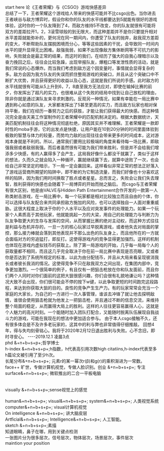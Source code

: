 start here
  论《王者荣耀》与《CSGO》游戏快感差异                             
    总结了一下，王者荣耀这个游戏给人带来的快感可能并不比csgo出色。当你进去王者峡谷与敌方博弈时，假设你和你的队友的水平线都要达到5就能有很好的游戏体验，这时你的一个队友降到了4，而敌方维持5不改变，你的队友就很有可能将双方的差距拉开1，2，3滚雪球般的到无限大，而这种差距并不是你只要提升相对水平差距就能弥补的，更何况在同一期间内，你遭受了队友的抛弃，敌我双方差距的变大，不断帮助队友摆脱困境而分心，等等这些因素的干扰，会导致同一时间内水平的提升显得无比困难。敌强我弱，如果不出现像敌方集体断网等不可抗力的影响，失败就会是最正常的结果，而这时的我们，在经历了强大的自我心理暗示以及奋力挽回之后，往往会比较急躁，出现举报队友，爆粗口等发泄性质的活动，就是我们常说的心态爆炸。而当我们考虑到敌方这个因变量时，事情就会显得复杂的多。敌方会因为我方队友的失误而抓住整局游戏的突破口，并且从这个突破口中不断扩大优势，并且获得更好的收益以及心态，这就是我们所说的手感。此时敌方的水平线就很有可能从5上升到6，7，8直至我方无法应对，即使在输掉比赛的前夕，你发挥出了超凡的实力，也很难从这个失败的结局中找到让自己放松的理由，除非你就是通过演队友来寻求刺激的。反观另一种情况，如果有幸能在一局比赛中遇到称心如意的队友，大家都发挥出了5甚至更高的实力，而且敌方玩家也相对保持平衡，我们在经历一番努力之后的获胜，才能让我们获得最大的快感。而这种情况完全是由天美工作室制作的王者荣耀中的匹配机制决定的。根据大数据统计，天美匹配机制往往会将这种情况彻底杜绝，原因其实并不难理解。王者荣耀是一款即时性的moba手游，它的出发点是快捷，让用户能在10到20分钟的时间里面体验到极致的智慧与体力的较量，而势均力敌的出现往往会带来更多的时间成本，这对游戏本身就是不利的。所以，通常我们要用比较极端的角度来看待每一场比赛，即敌强我弱或者敌弱我强。而后者虽然很有可能为我们带来胜利，但是并不会给我们增添多少快感，有的人赢得多了会产生，这局我好像什么都没干就赢了，类似于这样的想法，久而久之就会陷入一种循环，赢就继续赢下去，就算中途败了一次，也会给自己非常坚定的暗示，下一局一定会赢回来。这样看似非常正常的想法正好落入了游戏运营商所期望的陷阱中，即不断的为它制造流量，而我们好像也十分喜欢这样的陷阱，因为我们用时间换取了胜点或者星星。总而言之，失败会让我们失去理智，胜利获得的快感也会随着下一局博弈的开始而抛之脑后。
   而csgo与王者荣耀有很大区别，他是由VALVE与Hidden Path Entertainment合作开发的一款第一人称类射击游戏，在一局比赛中，每一个玩家都是相对比较独立而且自由的个体，你可以选择与队友配合来共同承担敌方施加的风险，也可以选择独自一人面对重重威胁。这很大程度上取决于你的个人水平以及应对突发事件的处理能力。如果一个玩家个人素质高于其他玩家，他就能挑起一方的大梁，用自己的处理能力与判断力为队友争取更大的生存与发挥的空间，从而掌握比赛的绝对主动权，而这种方式往往是利益与危机并存的，一旦一方的核心玩家过早脱离游戏，或者他失去对局面的掌控，那么接力棒就会落到其他表现并不那么出色的队友身上，而且他所在的一方就会面临对方的穷追猛打，即反打。这使得游戏内的竞争显得更加强烈。这样的机制也体现在游戏内虚拟钱币的获取上。除了第一局游戏的开始，几乎每一局每个人的获取量都不相同，而且这几乎完全取决于你在前一局比赛中表现是否亮眼，又或者你是否达到了系统所规定的标准，以此为由分配钱币，并且从大局来看呈现彼消我长或者彼长我消的情况。这使得竞争不只在敌我双方之间出现，在集团内部中，竞争更加激烈。一个很简单的例子，有且仅有一把狙击枪放在你和队友面前，而且你们两个人同时对你们面前的这把大狙很感兴趣，你们会很有礼貌地谦让吗？这种情况大致不会出现，你们很可能会不停的按下w键，以此争取更短的时间跑完这段路程，来达到你获取大狙的目的。良性的竞争产生生产力。有的玩家常常会充当一个家庭的大家长，为自己的一方进行一次人事管理，谁该去冲锋了就让他去探明敌情，谁很会使用狙击枪就为他发上一把狙击枪，并且通过不断的信息交流，来维持整个局面的稳定，从而赢得大局上的胜利。这样的人往往更容易赢得人心，这就是个人魅力的高光时刻。一个能随时加入团队打配合，又能随时脱离队伍展现自我战斗力的游戏，可能在我现在的想法中更加适合参与。
  由于本人csgo接触不久，还有很多体会是不及许多老玩家的，这其中的利与弊也非常值得仔细推敲。
回想4年，得与失均刻骨铭心。我将于2020年2月12日退出胜利与失败。心不念旧，即时寻安心。
                                                                                 ----2019.12.1 凌晨3点<br>
phd  &+n+b+s+p+;哲学博士<br>
h-index  &+n+b+s+p+;h指数，h代表高引用次数high citatiins,h-index代表至多h篇论文被引用了至少h次。<br>
长尾分布&+n+b+s+p+;  元素r的某一幂次r(β)和g(r)的乘积渐进为一常数。<br>
face++ 旷世，专做计算机视觉，专做人脸识别。创业 &+n+b+s+p+; 专注<br>
surface&+n+b+s+p+; 微软推出的二合一平板电脑<br><br><br>
visually &+n+b+s+p+;sense视觉上的感觉<br><br>
human&+n+b+s+p+; visual&+n+b+s+p+; system&+n+b+s+p+; 人类视觉系统<br>
computer&+n+b+s+p+; visual计算机视觉<br>
On intelligence &+n+b+s+p+; 讲大脑皮层<br>
Artficial&+n+b+s+p+; Intelligence&+n+b+s+p+; 人工智能。<br>
sketch  &+n+b+s+p+;素描<br>
知道眼睛，鼻子在哪，用到关键点检测<br>
一张图片分为很多层次，信号层次，物体层次，场景层次，事件层次<br>
maintion your position
